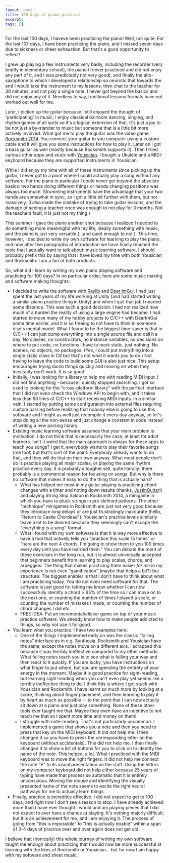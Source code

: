 ```yaml
---
layout: post
title: 100 days of piano practice
excerpt: 
tags: []
---
```


For the last 100 days, I haveve been practicing the piano! Well, not quite: For the last 107 days, I have been practicing the piano, and I missed seven days due to sickness or sheer exhaustion. But that's a good opportunity to reflect!

I grew up playing a few instruments very badly, including the recorder (very briefly in elementary school), the piano (I never practiced and did not enjoy any part of it, and I was predictably not very good), and finally the alto-saxophone to which I developed a relationship so neurotic that towards the end I would take the instrument to my lessons, then chat to the teacher for 30 minutes, and not play a single note. I never got beyond the basics and did not enjoy any of it. Needless to say, traditional lessons formats have not worked out well for me.

Later, I picked up the guitar because I still enjoyed the thought of 'participating' in music; I enjoy classical ballroom dancing, singing, and rhythm games of all sorts so it's a logical extension of that. It's just a joy to be not just a by-stander to music but someone that is a little bit more actively involved. What got me to play the guitar was the video game [Rocksmith 2014](https://en.wikipedia.org/wiki/Rocksmith_2014). You connect your guitar to you computer using a custom cable and it will give you some instructions for how to play it. Later on I got a bass guitar as well (mostly because Rocksmith supports it). Then I tried various other apps and stuck with [Yousician](https://yousician.com/). I bought a Ukulele and a MIDI-keyboard because they are supported instruments in Yousician.

While I did enjoy my time with all of these instruments since picking up the guitar, I never got to a point where I could actually play a song without any software. For the piano in particular I could never get beyond the absolute basics: two hands doing different things or hands changing positions was always too much. Strumming instruments have the advantage that your two hands are somewhat in sync, so I got a little bit further with them, but not massively. (I also made the mistake of trying to take guitar lessons, and the damage of seeing a teacher once was enough to not play for 3 months. Not the teachers fault, it is just not my thing.)

This summer I gave the piano another shot because I realized I needed to do something more meaningful with my life, ideally something with music, and the piano is just very versatile (...and quiet enough to not ). This time, however, I decided to write my own software for learning to play the piano, and now after five paragraphs of introduction we have finally reached the topic that I actually want to talk about: music learning software. I should probably prefix this by saying that I have loved my time with both Yousician and Rocksmith: I am a fan of both products.

So, what did I learn by writing my own piano playing software and practicing for 100 days? In no particular order, here are some music making and software making thoughts:
 * I decided to write the software with [Raylib](https://www.raylib.com/) and [Dear ImGui](https://github.com/ocornut/imgui). I had just spent the last years of my life working at Unity (and had started writing a similar piano practice thing in Unity) and when I quit that job I needed some distance. This was such a good decision. I had not realized how much of a burden the reality of using a large engine had become. I had started to move many of my hobby projects to C/C++ with DearImGui some time earlier, and it is so freeing to not have to think in someone else's mental model. What I found to be the biggest time-saver is that in C/C++ I can just dump everything into a single source file and call it a day. No classes, no constructors, no instance variables, no decisions on where to put code, no functions I have to mark static, just nothing. No scenes, no objects, no packages. (Yes, I could put everything into a single static class in C# but that's not what it wants you to do.) Not having to leave the code to build some GUI is also just nice: This setup encourages trying dumb things quickly and moving on when they inevitably don't work. It is so good.
 * Initially, I was looking for a library to help me with reading MIDI input. I did not find anything - because I quickly stopped searching. I got so used to looking for the "cross-platform library" with the perfect interface that I did not even check the Windows API to begin with, and it takes less than 50 lines of C/C++ to start receiving MIDI inputs. In a similar vein, I started by putting some configuration into external files requiring custom parsing before realizing that nobody else is going to use this software and I might as well just recompile it every day anyway, so let's stop doing all the non-sense and just change a constant in code instead of writing a new parsing library.
 * Existing music learning software assumes that your main problem is motivation. I do not think that is necessarily the case, at least for adult learners. Isn't it weird that the main approach is always for these apps to teach you songs? I get it, everybody wants to play their favorite songs (me too!) but that's sort of the point: Everybody already wants to do that, and they will do that on their own anyway. What most people don't do is practice playing all major scales, or playing the same rhythm practice every day. it is probably a tougher sell, quite literally: there probably is a commercial reason for focusing on songs. But why is there no software that makes it easy to do the thing that is actually hard?
   * What has helped me most in my guitar playing is practicing chord changes with a timer and noting down results (thanks, [JustinGuitar](https://www.justinguitar.com/)!) and playing String Skip Saloon in Rocksmith 2014, a minigame in which you have to pluck strings in pre-defined patterns. The other "technique" minigames in Rocksmith are just not very good because they introduce long delays or are just frustratingly inaccurate (hello, "Return to Castle Chordead"). Yousician's practice levels similarly leave a lot to be desired because they seemingly can't escape the "everything is a song" format.
   * What I found with my own software is that it is way more effective to have a tool that actively tells you "practice this scale 15 times" or "here are the next 4 chords, I'm going to show them to you 100 times every day until you have learned them." You can debate the merit of these exercises in the long run, but it is almost universally accepted that beginners benefit from learning to play scales, chords, and arpeggios. The thing that makes practicing them easier _for me_ in my experience is not even "gamification" (maybe that helps a bit?) but structure: The biggest enabler is that I don't have to think about what I am practicing today. You do not even need software for that. The software is just good for letting me know whether I can now successfully identify a chord > 95% of the time so I can move on to the next one, or counting the number of times I played a scale, or counting the number of mistakes I made, or counting the number of chord changes I did etc.
   * FREE IDEA: Put an incremental/clicker game on top of your music practice software. We already know how to make people addicted to things, so why not use it for good.
 * You learn what you practice. I have two examples here:
   * One of the things I implemented early on was the classic "falling notes" interface as in e.g. Synthesia. Rocksmith and Yousician have the same, except the notes move on a different axis. I scrapped this because it was terribly ineffective compared to my other methods. What falling notes teach you is to see what is falling your way and then react to it quickly. If you are lucky, you have instructions on what finger to put where, but you are spending the entirety of your energy in the moment. Maybe it is good practice for sight-reading, but learning sight-reading when you can't even play yet seems like a terribly ineffective thing to do. I think this is where I got stuck with Yousician and Rocksmith. I have learnt so much more by looking at a score, thinking about finger placement, and then learning to play it by heart as much as possible -- to the point that I can now actually sit down at a piano and just play something. None of these other tools ever taught me that. Maybe they even have an incentive to _not_ teach me that so I spent more time and money on them!
   * I struggle with note-reading. That's not particularly uncommon. I implemented a game that shows you a note and then you need to press that key on the MIDI keyboard. It did not help me. I then changed it so you have to press the corresponding letter on the keyboard (without accidentals). This did not help me. I then finally changed it to show a list of buttons for you to click on to identify the name of the note. This helped, a lot. What I practiced with the MIDI keyboard was to move the right fingers. It did not help me connect the note "E" to its visual presentation on the staff. Using the letters on my computer keyboard did not help either because 25 years of typing have made that process so automatic that it is entirely unconscious. Moving the mouse and identifying the visually presented name of the note seems to excite the right neural pathways for me to actually learn things.
 * Finally, practice is incredibly effective. I did not expect to get to 100 days, and right now I don't see a reason to stop. I have already achieved more than I have ever thought I would and am playing pieces that I did not expect to ever have a chance at playing. It's nothing majorly difficult, but it is an achievement for me, and I am enjoying it. The process of going from "this is impossible" to "this is actually doable" within a span of 3-4 days of practice over and over again does not get old.

I believe that (ironically) this whole journey of writing my own software taught me enough about practicing that I would now be more successful at learning with the likes of Rocksmith or Yousician... but for now I am happy with my software and sheet music.